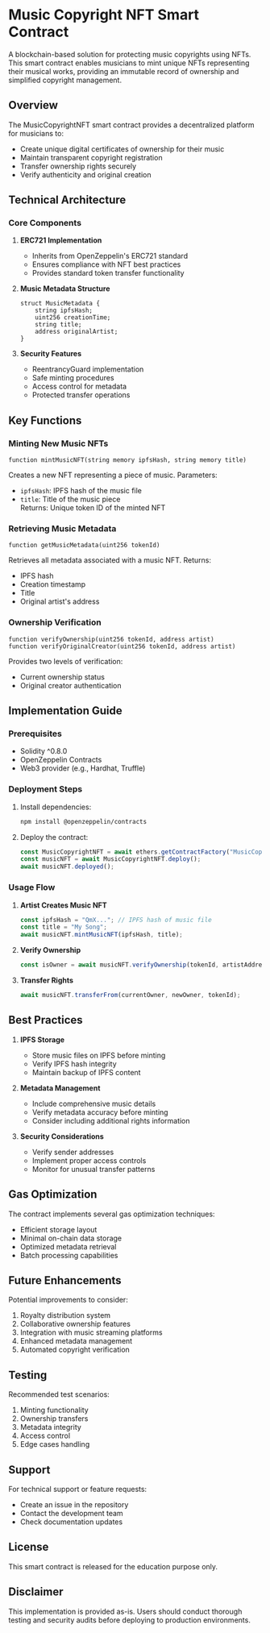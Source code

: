 # Music Copyright NFT Smart Contract 

A blockchain-based solution for protecting music copyrights using NFTs. This smart contract enables musicians to mint unique NFTs representing their musical works, providing an immutable record of ownership and simplified copyright management.

## Overview

The MusicCopyrightNFT smart contract provides a decentralized platform for musicians to:
- Create unique digital certificates of ownership for their music
- Maintain transparent copyright registration
- Transfer ownership rights securely
- Verify authenticity and original creation

## Technical Architecture

### Core Components

1. **ERC721 Implementation**
   - Inherits from OpenZeppelin's ERC721 standard
   - Ensures compliance with NFT best practices
   - Provides standard token transfer functionality

2. **Music Metadata Structure**
   ```solidity
   struct MusicMetadata {
       string ipfsHash;
       uint256 creationTime;
       string title;
       address originalArtist;
   }
   ```

3. **Security Features**
   - ReentrancyGuard implementation
   - Safe minting procedures
   - Access control for metadata
   - Protected transfer operations

## Key Functions

### Minting New Music NFTs
```solidity
function mintMusicNFT(string memory ipfsHash, string memory title)
```
Creates a new NFT representing a piece of music. Parameters:
- `ipfsHash`: IPFS hash of the music file
- `title`: Title of the music piece  
Returns: Unique token ID of the minted NFT

### Retrieving Music Metadata
```solidity
function getMusicMetadata(uint256 tokenId)
```
Retrieves all metadata associated with a music NFT. Returns:
- IPFS hash
- Creation timestamp
- Title
- Original artist's address

### Ownership Verification
```solidity
function verifyOwnership(uint256 tokenId, address artist)
function verifyOriginalCreator(uint256 tokenId, address artist)
```
Provides two levels of verification:
- Current ownership status
- Original creator authentication

## Implementation Guide

### Prerequisites
- Solidity ^0.8.0
- OpenZeppelin Contracts
- Web3 provider (e.g., Hardhat, Truffle)

### Deployment Steps

1. Install dependencies:
   ```bash
   npm install @openzeppelin/contracts
   ```

2. Deploy the contract:
   ```javascript
   const MusicCopyrightNFT = await ethers.getContractFactory("MusicCopyrightNFT");
   const musicNFT = await MusicCopyrightNFT.deploy();
   await musicNFT.deployed();
   ```

### Usage Flow

1. **Artist Creates Music NFT**
   ```javascript
   const ipfsHash = "QmX..."; // IPFS hash of music file
   const title = "My Song";
   await musicNFT.mintMusicNFT(ipfsHash, title);
   ```

2. **Verify Ownership**
   ```javascript
   const isOwner = await musicNFT.verifyOwnership(tokenId, artistAddress);
   ```

3. **Transfer Rights**
   ```javascript
   await musicNFT.transferFrom(currentOwner, newOwner, tokenId);
   ```

## Best Practices

1. **IPFS Storage**
   - Store music files on IPFS before minting
   - Verify IPFS hash integrity
   - Maintain backup of IPFS content

2. **Metadata Management**
   - Include comprehensive music details
   - Verify metadata accuracy before minting
   - Consider including additional rights information

3. **Security Considerations**
   - Verify sender addresses
   - Implement proper access controls
   - Monitor for unusual transfer patterns

## Gas Optimization

The contract implements several gas optimization techniques:
- Efficient storage layout
- Minimal on-chain data storage
- Optimized metadata retrieval
- Batch processing capabilities

## Future Enhancements

Potential improvements to consider:
1. Royalty distribution system
2. Collaborative ownership features
3. Integration with music streaming platforms
4. Enhanced metadata management
5. Automated copyright verification

## Testing

Recommended test scenarios:
1. Minting functionality
2. Ownership transfers
3. Metadata integrity
4. Access control
5. Edge cases handling

## Support

For technical support or feature requests:
- Create an issue in the repository
- Contact the development team
- Check documentation updates

## License

This smart contract is released for the education purpose only.

## Disclaimer

This implementation is provided as-is. Users should conduct thorough testing and security audits before deploying to production environments.
